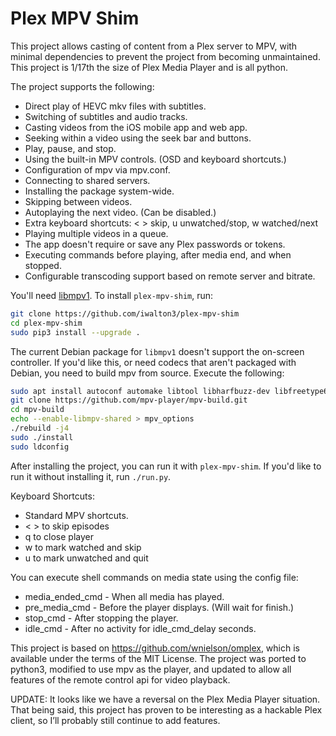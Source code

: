 # Plex MPV Shim

This project allows casting of content from a Plex server to MPV, with
minimal dependencies to prevent the project from becoming unmaintained.
This project is 1/17th the size of Plex Media Player and is all python.

The project supports the following:
 - Direct play of HEVC mkv files with subtitles.
 - Switching of subtitles and audio tracks.
 - Casting videos from the iOS mobile app and web app.
 - Seeking within a video using the seek bar and buttons.
 - Play, pause, and stop.
 - Using the built-in MPV controls. (OSD and keyboard shortcuts.)
 - Configuration of mpv via mpv.conf.
 - Connecting to shared servers.
 - Installing the package system-wide.
 - Skipping between videos.
 - Autoplaying the next video. (Can be disabled.)
 - Extra keyboard shortcuts: < > skip, u unwatched/stop, w watched/next
 - Playing multiple videos in a queue.
 - The app doesn't require or save any Plex passwords or tokens.
 - Executing commands before playing, after media end, and when stopped.
 - Configurable transcoding support based on remote server and bitrate.

You'll need [libmpv1](https://github.com/Kagami/mpv.js/blob/master/README.md#get-libmpv). To install `plex-mpv-shim`, run:
```bash
git clone https://github.com/iwalton3/plex-mpv-shim
cd plex-mpv-shim
sudo pip3 install --upgrade .
```

The current Debian package for `libmpv1` doesn't support the on-screen controller. If you'd like this, or need codecs that aren't packaged with Debian, you need to build mpv from source. Execute the following:
```bash
sudo apt install autoconf automake libtool libharfbuzz-dev libfreetype6-dev libfontconfig1-dev libx11-dev libxrandr-dev libvdpau-dev libva-dev mesa-common-dev libegl1-mesa-dev yasm libasound2-dev libpulse-dev libuchardet-dev zlib1g-dev libfribidi-dev git libgnutls28-dev libgl1-mesa-dev libsdl2-dev cmake wget python g++ libluajit-5.1-dev
git clone https://github.com/mpv-player/mpv-build.git
cd mpv-build
echo --enable-libmpv-shared > mpv_options
./rebuild -j4
sudo ./install
sudo ldconfig
```

After installing the project, you can run it with `plex-mpv-shim`.
If you'd like to run it without installing it, run `./run.py`.

Keyboard Shortcuts:
 - Standard MPV shortcuts.
 - < > to skip episodes
 - q to close player
 - w to mark watched and skip
 - u to mark unwatched and quit

You can execute shell commands on media state using the config file:
 - media\_ended\_cmd - When all media has played.
 - pre\_media\_cmd - Before the player displays. (Will wait for finish.)
 - stop\_cmd - After stopping the player.
 - idle\_cmd - After no activity for idle\_cmd\_delay seconds.

This project is based on https://github.com/wnielson/omplex, which
is available under the terms of the MIT License. The project was ported
to python3, modified to use mpv as the player, and updated to allow all
features of the remote control api for video playback.

UPDATE: It looks like we have a reversal on the Plex Media Player situation.
That being said, this project has proven to be interesting as a hackable
Plex client, so I’ll probably still continue to add features.
